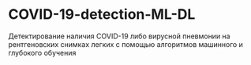 # COVID-19-detection-ML-DL
 Детектирование наличия COVID-19 либо вирусной пневмонии на рентгеновских снимках легких с помощью алгоритмов машинного и глубокого обучения
